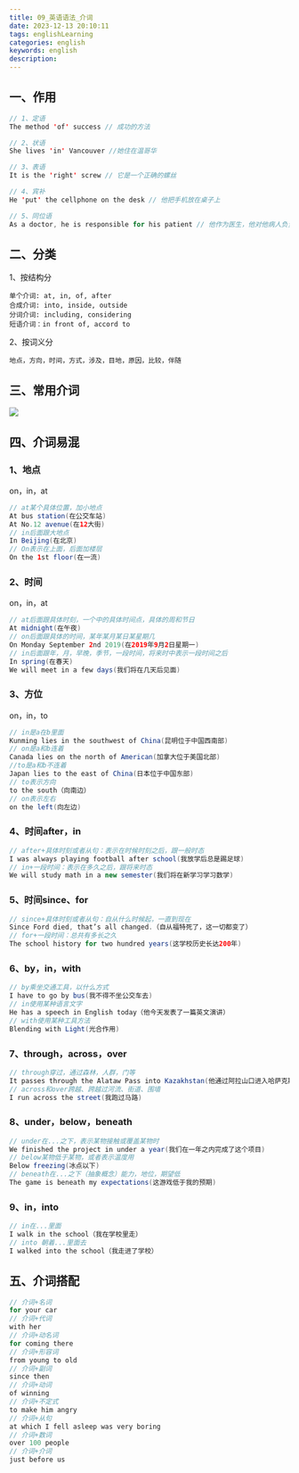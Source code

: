 ```yaml
---
title: 09_英语语法_介词
date: 2023-12-13 20:10:11
tags: englishLearning
categories: english
keywords: english
description:
---
```


## 一、作用

```java
// 1、定语
The method 'of' success // 成功的方法

// 2、状语
She lives 'in' Vancouver //她住在温哥华

// 3、表语
It is the 'right' screw // 它是一个正确的螺丝

// 4、宾补
He 'put' the cellphone on the desk // 他把手机放在桌子上

// 5、同位语
As a doctor, he is responsible for his patient // 他作为医生，他对他病人负责
```

## 二、分类

1、按结构分

```
单个介词: at, in, of, after
合成介词: into, inside, outside
分词介词: including, considering
短语介词：in front of, accord to
```

2、按词义分

```
地点，方向，时间，方式，涉及，目地，原因，比较，伴随
```

## 三、常用介词

![](https://gaoqisen.github.io/GraphBed/202312/20231213221541.png)

## 四、介词易混

### 1、地点

on，in，at

```java
// at某个具体位置，加小地点
At bus station(在公交车站)
At No.12 avenue(在12大街)
// in后面跟大地点
In Beijing(在北京)
// On表示在上面，后面加楼层
On the 1st floor(在一流)
```

### 2、时间

on，in，at

```java
// at后面跟具体时刻，一个中的具体时间点，具体的周和节日
At midnight(在午夜)
// on后面跟具体的时间，某年某月某日某星期几
On Monday September 2nd 2019(在2019年9月2日星期一)
// in后面跟年，月，早晚，季节，一段时间，将来时中表示一段时间之后
In spring(在春天)
We will meet in a few days(我们将在几天后见面)
```

### 3、方位

on，in，to

```java
// in是a在b里面
Kunming lies in the southwest of China(昆明位于中国西南部)
// on是a和b连着
Canada lies on the north of American(加拿大位于美国北部)
//to是a和b不连着
Japan lies to the east of China(日本位于中国东部)
// to表示方向
to the south（向南边）
// on表示左右
on the left(向左边)
```

### 4、时间after，in

```java
// after+具体时刻或者从句：表示在时候时刻之后，跟一般时态
I was always playing football after school(我放学后总是踢足球)
// in+一段时间：表示在多久之后，跟将来时态
We will study math in a new semester(我们将在新学习学习数学)
```

### 5、时间since、for

```java
// since+具体时刻或者从句：自从什么时候起，一直到现在
Since Ford died, that’s all changed.（自从福特死了，这一切都变了）
// for+一段时间：总共有多长之久
The school history for two hundred years(这学校历史长达200年)
```

### 6、by，in，with

```java
// by乘坐交通工具，以什么方式
I have to go by bus(我不得不坐公交车去)
// in使用某种语言文字
He has a speech in English today（他今天发表了一篇英文演讲）
// with使用某种工具方法
Blending with Light(光合作用)
```

### 7、through，across，over

```java
// through穿过，通过森林，人群，门等
It passes through the Alataw Pass into Kazakhstan(他通过阿拉山口进入哈萨克斯坦)
// across和over跨越、跨越过河流、街道、围墙
I run across the street(我跑过马路)
```

### 8、under，below，beneath

```java
// under在...之下，表示某物接触或覆盖某物时
We finished the project in under a year(我们在一年之内完成了这个项目)
// below某物低于某物，或者表示温度用
Below freezing(冰点以下)
// beneath在...之下（抽象概念）能力，地位，期望低
The game is beneath my expectations(这游戏低于我的预期)
```

### 9、in，into

```java
// in在...里面
I walk in the school（我在学校里走）
// into 朝着...里面去
I walked into the school（我走进了学校）
```

## 五、介词搭配

```java
// 介词+名词 
for your car
// 介词+代词
with her
// 介词+动名词
for coming there
// 介词+形容词
from young to old
// 介词+副词
since then
// 介词+动词
of winning
// 介词+不定式
to make him angry
// 介词+从句
at which I fell asleep was very boring
// 介词+数词
over 100 people
// 介词+介词
just before us
```

